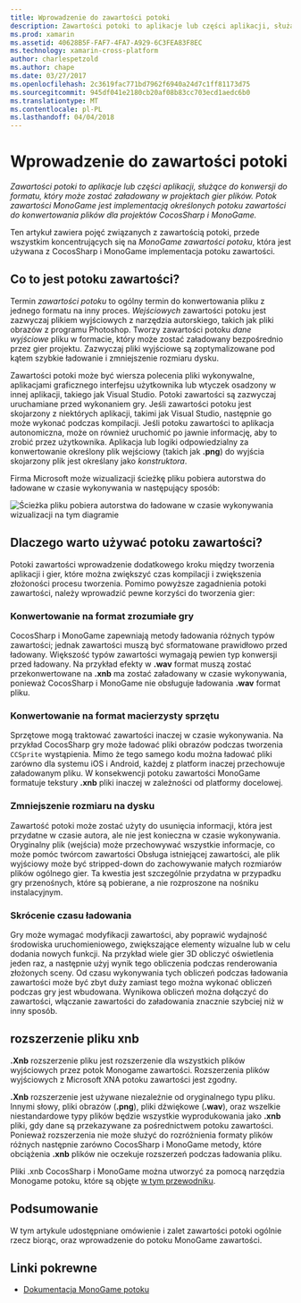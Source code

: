 ```yaml
---
title: Wprowadzenie do zawartości potoki
description: Zawartości potoki to aplikacje lub części aplikacji, służące do konwersji do formatu, który może zostać załadowany w projektach gier plików. Potok zawartości MonoGame jest implementacją określonych potoku zawartości do konwertowania plików dla projektów CocosSharp i MonoGame.
ms.prod: xamarin
ms.assetid: 40628B5F-FAF7-4FA7-A929-6C3FEA83F8EC
ms.technology: xamarin-cross-platform
author: charlespetzold
ms.author: chape
ms.date: 03/27/2017
ms.openlocfilehash: 2c3619fac771bd7962f6940a24d7c1ff81173d75
ms.sourcegitcommit: 945df041e2180cb20af08b83cc703ecd1aedc6b0
ms.translationtype: MT
ms.contentlocale: pl-PL
ms.lasthandoff: 04/04/2018
---
```

# <a name="introduction-to-content-pipelines"></a>Wprowadzenie do zawartości potoki

_Zawartości potoki to aplikacje lub części aplikacji, służące do konwersji do formatu, który może zostać załadowany w projektach gier plików. Potok zawartości MonoGame jest implementacją określonych potoku zawartości do konwertowania plików dla projektów CocosSharp i MonoGame._

Ten artykuł zawiera pojęć związanych z zawartością potoki, przede wszystkim koncentrujących się na *MonoGame zawartości potoku*, która jest używana z CocosSharp i MonoGame implementacja potoku zawartości.


## <a name="what-is-a-content-pipeline"></a>Co to jest potoku zawartości?

Termin *zawartości potoku* to ogólny termin do konwertowania pliku z jednego formatu na inny proces. *Wejściowych* zawartości potoku jest zazwyczaj plikiem wyjściowych z narzędzia autorskiego, takich jak pliki obrazów z programu Photoshop. Tworzy zawartości potoku *dane wyjściowe* pliku w formacie, który może zostać załadowany bezpośrednio przez gier projektu. Zazwyczaj pliki wyjściowe są zoptymalizowane pod kątem szybkie ładowanie i zmniejszenie rozmiaru dysku.

Zawartości potoki może być wiersza polecenia pliki wykonywalne, aplikacjami graficznego interfejsu użytkownika lub wtyczek osadzony w innej aplikacji, takiego jak Visual Studio. Potoki zawartości są zazwyczaj uruchamiane przed wykonaniem gry. Jeśli zawartości potoku jest skojarzony z niektórych aplikacji, takimi jak Visual Studio, następnie go może wykonać podczas kompilacji. Jeśli potoku zawartości to aplikacja autonomiczna, może on również uruchomić po jawnie informację, aby to zrobić przez użytkownika. Aplikacja lub logiki odpowiedzialny za konwertowanie określony plik wejściowy (takich jak **.png**) do wyjścia skojarzony plik jest określany jako *konstruktora*. 

Firma Microsoft może wizualizacji ścieżkę pliku pobiera autorstwa do ładowane w czasie wykonywania w następujący sposób:

![](introduction-images/image1.png "Ścieżka pliku pobiera autorstwa do ładowane w czasie wykonywania wizualizacji na tym diagramie")

## <a name="why-use-a-content-pipeline"></a>Dlaczego warto używać potoku zawartości?

Potoki zawartości wprowadzenie dodatkowego kroku między tworzenia aplikacji i gier, które można zwiększyć czas kompilacji i zwiększenia złożoności procesu tworzenia. Pomimo powyższe zagadnienia potoki zawartości, należy wprowadzić pewne korzyści do tworzenia gier:


### <a name="converting-to-a-format-understood-by-the-game"></a>Konwertowanie na format zrozumiałe gry

CocosSharp i MonoGame zapewniają metody ładowania różnych typów zawartości; jednak zawartości muszą być sformatowane prawidłowo przed ładowany. Większość typów zawartości wymagają pewien typ konwersji przed ładowany. Na przykład efekty w **.wav** format muszą zostać przekonwertowane na **.xnb** ma zostać załadowany w czasie wykonywania, ponieważ CocosSharp i MonoGame nie obsługuje ładowania **.wav** format pliku.


### <a name="converting-to-a-format-native-to-the-hardware"></a>Konwertowanie na format macierzysty sprzętu

Sprzętowe mogą traktować zawartości inaczej w czasie wykonywania. Na przykład CocosSharp gry może ładować pliki obrazów podczas tworzenia `CCSprite` wystąpienia. Mimo że tego samego kodu można ładować pliki zarówno dla systemu iOS i Android, każdej z platform inaczej przechowuje załadowanym pliku. W konsekwencji potoku zawartości MonoGame formatuje tekstury **.xnb** pliki inaczej w zależności od platformy docelowej.


### <a name="reducing-size-on-disk"></a>Zmniejszenie rozmiaru na dysku 

Zawartość potoki może zostać użyty do usunięcia informacji, która jest przydatne w czasie autora, ale nie jest konieczna w czasie wykonywania. Oryginalny plik (wejścia) może przechowywać wszystkie informacje, co może pomóc twórcom zawartości Obsługa istniejącej zawartości, ale plik wyjściowy może być stripped-down do zachowywanie małych rozmiarów plików ogólnego gier. Ta kwestia jest szczególnie przydatna w przypadku gry przenośnych, które są pobierane, a nie rozproszone na nośniku instalacyjnym.


### <a name="reducing-load-time"></a>Skrócenie czasu ładowania

Gry może wymagać modyfikacji zawartości, aby poprawić wydajność środowiska uruchomieniowego, zwiększające elementy wizualne lub w celu dodania nowych funkcji. Na przykład wiele gier 3D obliczyć oświetlenia jeden raz, a następnie użyj wynik tego obliczenia podczas renderowania złożonych sceny. Od czasu wykonywania tych obliczeń podczas ładowania zawartości może być zbyt duży zamiast tego można wykonać obliczeń podczas gry jest wbudowana. Wynikowa obliczeń można dołączyć do zawartości, włączanie zawartości do załadowania znacznie szybciej niż w inny sposób. 


## <a name="xnb-file-extension"></a>rozszerzenie pliku xnb

**.Xnb** rozszerzenie pliku jest rozszerzenie dla wszystkich plików wyjściowych przez potok Monogame zawartości. Rozszerzenia plików wyjściowych z Microsoft XNA potoku zawartości jest zgodny.

**.Xnb** rozszerzenie jest używane niezależnie od oryginalnego typu pliku. Innymi słowy, pliki obrazów (**.png**), pliki dźwiękowe (**.wav**), oraz wszelkie niestandardowe typy plików będzie wszystkie wyprodukowania jako **.xnb** pliki, gdy dane są przekazywane za pośrednictwem potoku zawartości. Ponieważ rozszerzenia nie może służyć do rozróżnienia formaty plików różnych następnie zarówno CocosSharp i MonoGame metody, które obciążenia **.xnb** plików nie oczekuje rozszerzeń podczas ładowania pliku.

Pliki .xnb CocosSharp i MonoGame można utworzyć za pomocą narzędzia Monogame potoku, które są objęte [w tym przewodniku](~/graphics-games/cocossharp/content-pipeline/walkthrough.md).


## <a name="summary"></a>Podsumowanie

W tym artykule udostępniane omówienie i zalet zawartości potoki ogólnie rzecz biorąc, oraz wprowadzenie do potoku MonoGame zawartości.

## <a name="related-links"></a>Linki pokrewne

- [Dokumentacja MonoGame potoku](http://www.monogame.net/documentation/?page=Pipeline)
